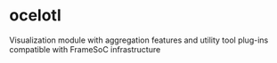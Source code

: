 ocelotl
=======

Visualization module with aggregation features and utility tool plug-ins compatible with FrameSoC infrastructure
